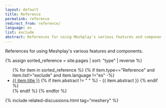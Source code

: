 ```yaml
---
layout: default
title: Reference
permalink: reference
redirect_from: reference/
language: en
list: exclude
abstract: References for using Meshplay's various features and components.
---
```


References for using Meshplay's various features and components.

{% assign sorted_reference = site.pages | sort: "type" | reverse %}

<ul>
    {% for item in sorted_reference %}
    {% if item.type=="Reference" and item.list!="exclude" and item.language !="es" -%}
      <li><a href="{{ site.baseurl }}{{ item.url }}">{{ item.title }}</a>
      {% if item.abstract != " " %}
        -  {{ item.abstract }}
      {% endif %}
      </li>
      {% endif %}
    {% endfor %}
</ul>
{% include related-discussions.html tag="meshery" %}

